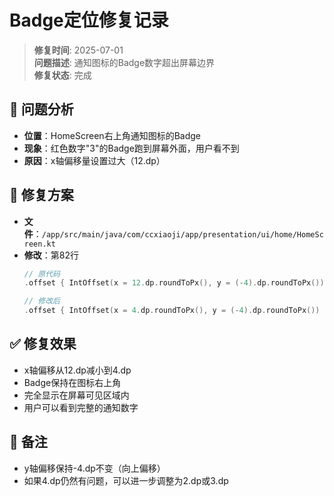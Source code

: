 # Badge定位修复记录

> **修复时间**: 2025-07-01  
> **问题描述**: 通知图标的Badge数字超出屏幕边界  
> **修复状态**: 完成  

## 🐛 问题分析
- **位置**：HomeScreen右上角通知图标的Badge
- **现象**：红色数字"3"的Badge跑到屏幕外面，用户看不到
- **原因**：x轴偏移量设置过大（12.dp）

## 🔧 修复方案
- **文件**：`/app/src/main/java/com/ccxiaoji/app/presentation/ui/home/HomeScreen.kt`
- **修改**：第82行
  ```kotlin
  // 原代码
  .offset { IntOffset(x = 12.dp.roundToPx(), y = (-4).dp.roundToPx()) }
  
  // 修改后
  .offset { IntOffset(x = 4.dp.roundToPx(), y = (-4).dp.roundToPx()) }
  ```

## ✅ 修复效果
- x轴偏移从12.dp减小到4.dp
- Badge保持在图标右上角
- 完全显示在屏幕可见区域内
- 用户可以看到完整的通知数字

## 📝 备注
- y轴偏移保持-4.dp不变（向上偏移）
- 如果4.dp仍然有问题，可以进一步调整为2.dp或3.dp